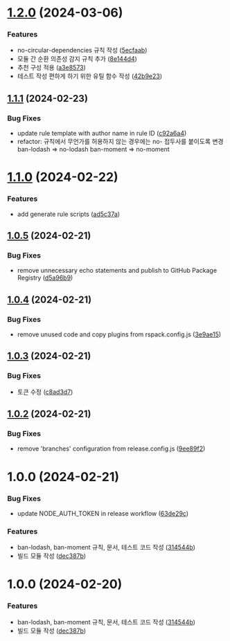 # [1.2.0](https://github.com/jaem1n207/eslint-plugin-ben/compare/v1.1.1...v1.2.0) (2024-03-06)


### Features

* no-circular-dependencies 규칙 작성 ([5ecfaab](https://github.com/jaem1n207/eslint-plugin-ben/commit/5ecfaab51613a8fb206b6f2b156f8e70a70aeef9))
* 모듈 간 순환 의존성 감지 규칙 추가 ([8e144d4](https://github.com/jaem1n207/eslint-plugin-ben/commit/8e144d4b78198172b028cd5edb32092418234b0f))
* 추천 구성 적용 ([a3e8573](https://github.com/jaem1n207/eslint-plugin-ben/commit/a3e8573bb34330d74c6b8ebd2ebccb0e8fc98b53))
* 테스트 작성 편하게 하기 위한 유틸 함수 작성 ([42b9e23](https://github.com/jaem1n207/eslint-plugin-ben/commit/42b9e233f836026952fa7981f3336c3b5671ceab))

## [1.1.1](https://github.com/jaem1n207/eslint-plugin-ben/compare/v1.1.0...v1.1.1) (2024-02-23)


### Bug Fixes

* update rule template with author name in rule ID ([c92a6a4](https://github.com/jaem1n207/eslint-plugin-ben/commit/c92a6a46fb47d955929ec42bddcdb45ec70bbf5b))
* refactor: 규칙에서 무언가를 허용하지 않는 경우에는 no- 접두사를 붙이도록 변경
ban-lodash => no-lodash
ban-moment => no-moment

# [1.1.0](https://github.com/jaem1n207/eslint-plugin-ben/compare/v1.0.5...v1.1.0) (2024-02-22)

### Features

- add generate rule scripts ([ad5c37a](https://github.com/jaem1n207/eslint-plugin-ben/commit/ad5c37a0b390132157b9d1c35b44367efda47fd5))

## [1.0.5](https://github.com/jaem1n207/eslint-plugin-ben/compare/v1.0.4...v1.0.5) (2024-02-21)

### Bug Fixes

- remove unnecessary echo statements and publish to GitHub Package Registry ([d5a96b9](https://github.com/jaem1n207/eslint-plugin-ben/commit/d5a96b9031181a4c419f6f202e32cab02e802365))

## [1.0.4](https://github.com/jaem1n207/eslint-plugin-ben/compare/v1.0.3...v1.0.4) (2024-02-21)

### Bug Fixes

- remove unused code and copy plugins from rspack.config.js ([3e9ae15](https://github.com/jaem1n207/eslint-plugin-ben/commit/3e9ae152d90c9a56c0fab6d06211603da644fa21))

## [1.0.3](https://github.com/jaem1n207/eslint-plugin-ben/compare/v1.0.2...v1.0.3) (2024-02-21)

### Bug Fixes

- 토큰 수정 ([c8ad3d7](https://github.com/jaem1n207/eslint-plugin-ben/commit/c8ad3d700014396927bd11124ea867271162e494))

## [1.0.2](https://github.com/jaem1n207/eslint-plugin-ben/compare/v1.0.1...v1.0.2) (2024-02-21)

### Bug Fixes

- remove 'branches' configuration from release.config.js ([9ee89f2](https://github.com/jaem1n207/eslint-plugin-ben/commit/9ee89f2039d36c4fde0ee121250b90df57d74828))

# 1.0.0 (2024-02-21)

### Bug Fixes

- update NODE_AUTH_TOKEN in release workflow ([63de29c](https://github.com/jaem1n207/eslint-plugin-ben/commit/63de29c07330f59ce95cf9b303a87f2cb4203cc9))

### Features

- ban-lodash, ban-moment 규칙, 문서, 테스트 코드 작성 ([314544b](https://github.com/jaem1n207/eslint-plugin-ben/commit/314544b49c4b7dd32a0dd2c2a9ad9f7be4ac0cff))
- 빌드 모듈 작성 ([dec387b](https://github.com/jaem1n207/eslint-plugin-ben/commit/dec387b406d16fb01beecb5da2bbe2fa85daa8d2))

# 1.0.0 (2024-02-20)

### Features

- ban-lodash, ban-moment 규칙, 문서, 테스트 코드 작성 ([314544b](https://github.com/jaem1n207/eslint-plugin-ben/commit/314544b49c4b7dd32a0dd2c2a9ad9f7be4ac0cff))
- 빌드 모듈 작성 ([dec387b](https://github.com/jaem1n207/eslint-plugin-ben/commit/dec387b406d16fb01beecb5da2bbe2fa85daa8d2))
